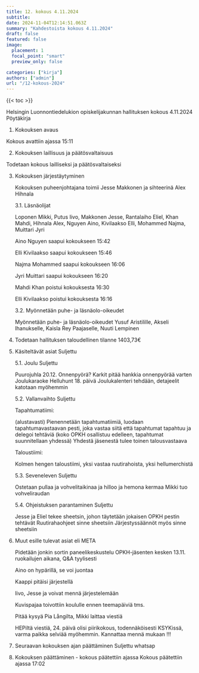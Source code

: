 ```yaml
---
title: 12. kokous 4.11.2024
subtitle: 
date: 2024-11-04T12:14:51.063Z
summary: "Kahdestoista kokous 4.11.2024"
draft: false
featured: false
image:
  placement: 1
  focal_point: "smart"
  preview_only: false

categories: ["kirja"]
authors: ["admin"]
url: "/12-kokous-2024"
---
```

{{< toc >}}

Helsingin Luonnontiedelukion opiskelijakunnan hallituksen kokous 4.11.2024
Pöytäkirja


1. Kokouksen avaus 

Kokous avattiin ajassa 15:11

2. Kokouksen laillisuus ja päätösvaltaisuus

Todetaan kokous lailliseksi ja päätösvaltaiseksi

3. Kokouksen järjestäytyminen

	Kokouksen puheenjohtajana toimii Jesse Makkonen ja sihteerinä Alex Hihnala

	3.1. Läsnäolijat

	Loponen Mikki, Putus Iivo, Makkonen Jesse, Rantalaiho Eliel, Khan Mahdi, Hihnala Alex, Nguyen Aino, Kivilaakso Elli, Mohammed Najma, Muittari Jyri

	Aino Nguyen saapui kokoukseen 15:42

	Elli Kivilaakso saapui kokoukseen 15:46

	Najma Mohammed saapui kokoukseen 16:06

	Jyri Muittari saapui kokoukseen 16:20

	Mahdi Khan poistui kokouksesta 16:30

	Elli Kivilaakso poistui kokouksesta 16:16

	3.2. Myönnetään puhe- ja läsnäolo-oikeudet

	Myönnetään puhe- ja läsnäolo-oikeudet Yusuf Aristilille, Akseli Ihanukselle, Kaisla Rey Paajaselle, Nuuti Lempinen

4. Todetaan hallituksen taloudellinen tilanne 1403,73€

5. Käsiteltävät asiat Suljettu

	5.1. Joulu Suljettu

	Puurojuhla 20.12. 
	Onnenpyörä?
	Karkit pitää hankkia onnenpyörää varten 
	Joulukaraoke
	Helluhunt 18. päivä 
	Joulukalenteri tehdään, detajeelit katotaan myöhemmin

	5.2. Vallanvaihto Suljettu

	Tapahtumatiimi:

	(alustavasti) Pienennetään tapahtumatiimiä, luodaan tapahtumavastaavan pesti, joka vastaa siitä että tapahtumat tapahtuu ja delegoi tehtäviä (koko OPKH osallistuu edelleen, tapahtumat suunnitellaan yhdessä)
	Yhdestä jäsenestä tulee toinen talousvastaava

	Taloustiimi:

	Kolmen hengen taloustiimi, yksi vastaa ruutirahoista, yksi hellumerchistä

	5.3. Seveneleven Suljettu

	Ostetaan pullaa ja vohvelitaikinaa ja hilloo ja hemona kermaa 
	Mikki tuo vohveliraudan 

	5.4. Ohjeistuksen parantaminen Suljettu

	Jesse ja Eliel tekee sheetsin, johon täytetään jokaisen OPKH pestin tehtävät 
	Ruutirahaohjeet sinne sheetsiin
	Järjestyssäännöt myös sinne sheetsiin

6. Muut esille tulevat asiat eli META

	Pidetään jonkin sortin paneelikeskustelu OPKH-jäsenten kesken 13.11. ruokailujen aikana, Q&A tyylisesti 

	Aino on hypärillä, se voi juontaa

	Kaappi pitäisi järjestellä

	Iivo, Jesse ja  voivat mennä järjestelemään

	Kuvispajaa toivottiin koululle ennen teemapäiviä tms.

	Pitää kysyä Pia Långilta, Mikki laittaa viestiä 
	
	HEPiltä viestiä, 24. päivä olisi piirikokous, todennäköisesti KSYKissä, varma paikka selviää myöhemmin. Kannattaa mennä mukaan !!! 

7. Seuraavan kokouksen ajan päättäminen Suljettu
whatsap  

8. Kokouksen päättäminen - kokous päätettiin ajassa 
Kokous päätettiin ajassa 17:02 

